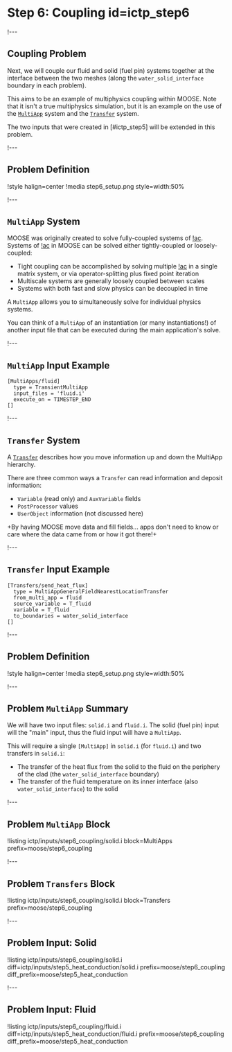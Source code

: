 # Step 6: Coupling id=ictp_step6

!---

## Coupling Problem

Next, we will couple our fluid and solid (fuel pin) systems together at the interface between the two meshes (along the `water_solid_interface` boundary in each problem).

This aims to be an example of multiphysics coupling within MOOSE. Note that it isn't a true multiphysics simulation, but it is an example on the use of the [`MultiApp`](MultiApps/index.md) system and the [`Transfer`](Transfers/index.md) system.

The two inputs that were created in [#ictp_step5] will be extended in this problem.

!---

## Problem Definition

!style halign=center
!media step6_setup.png style=width:50%

!---

## `MultiApp` System

MOOSE was originally created to solve fully-coupled systems of [!ac](PDEs). Systems of [!ac](PDEs) in MOOSE can be solved either tightly-coupled or loosely-coupled:

- Tight coupling can be accomplished by solving multiple [!ac](PDEs) in a single matrix system, or via operator-splitting plus fixed point iteration
- Multiscale systems are generally loosely coupled between scales
- Systems with both fast and slow physics can be decoupled in time

A `MultiApp` allows you to simultaneously solve for individual physics systems.

You can think of a `MultiApp` of an instantiation (or many instantiations!) of another input file that can be executed during the main application's solve.

!---

## `MultiApp` Input Example

```moose
[MultiApps/fluid]
  type = TransientMultiApp
  input_files = 'fluid.i'
  execute_on = TIMESTEP_END
[]
```

!---

## `Transfer` System

A [`Transfer`](Transfers/index.md) describes how you move information up and down the MultiApp hierarchy.

There are three common ways a `Transfer` can read information and deposit information:

- `Variable` (read only) and `AuxVariable` fields
- `PostProcessor` values
- `UserObject` information (not discussed here)

+By having MOOSE move data and fill fields... apps don't need to know or care where the data came from or how it got there!+

!---

## `Transfer` Input Example

```moose
[Transfers/send_heat_flux]
  type = MultiAppGeneralFieldNearestLocationTransfer
  from_multi_app = fluid
  source_variable = T_fluid
  variable = T_fluid
  to_boundaries = water_solid_interface
[]
```

!---

## Problem Definition

!style halign=center
!media step6_setup.png style=width:50%

!---

## Problem `MultiApp` Summary

We will have two input files: `solid.i` and `fluid.i`. The solid (fuel pin) input will the "main" input, thus the fluid input will have a `MultiApp`.

This will require a single `[MultiApp]` in `solid.i` (for `fluid.i`) and two transfers in `solid.i`:

- The transfer of the heat flux from the solid to the fluid on the periphery of the clad (the `water_solid_interface` boundary)
- The transfer of the fluid temperature on its inner interface (also `water_solid_interface`) to the solid

!---

## Problem `MultiApp` Block

!listing ictp/inputs/step6_coupling/solid.i block=MultiApps prefix=moose/step6_coupling

!---

## Problem `Transfers` Block

!listing ictp/inputs/step6_coupling/solid.i block=Transfers prefix=moose/step6_coupling

!---

## Problem Input: Solid

!listing ictp/inputs/step6_coupling/solid.i diff=ictp/inputs/step5_heat_conduction/solid.i prefix=moose/step6_coupling diff_prefix=moose/step5_heat_conduction

!---

## Problem Input: Fluid

!listing ictp/inputs/step6_coupling/fluid.i diff=ictp/inputs/step5_heat_conduction/fluid.i prefix=moose/step6_coupling diff_prefix=moose/step5_heat_conduction
